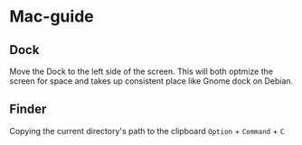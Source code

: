 # Mac-guide

## Dock

Move the Dock to the left side of the screen. This will both optmize the screen for space and takes up consistent place like Gnome dock on Debian. 

## Finder
Copying the current directory's path to the clipboard `Option` + `Command` + `C`
